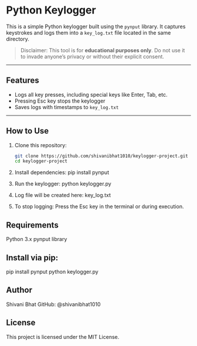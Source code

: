 #  Python Keylogger

This is a simple Python keylogger built using the `pynput` library. It captures keystrokes and logs them into a `key_log.txt` file located in the same directory.

>  Disclaimer: This tool is for **educational purposes only**. Do not use it to invade anyone’s privacy or without their explicit consent.

---

##  Features

- Logs all key presses, including special keys like Enter, Tab, etc.
- Pressing Esc key stops the keylogger
- Saves logs with timestamps to `key_log.txt`

---

##  How to Use

1. Clone this repository:

   ```bash
   git clone https://github.com/shivanibhat1010/keylogger-project.git
   cd keylogger-project
2. Install dependencies:
     pip install pynput
3. Run the keylogger:
     python keylogger.py
4. Log file will be created here:
     key_log.txt
5. To stop logging:
     Press the Esc key in the terminal or during execution.

## Requirements
 Python 3.x
 pynput library

## Install via pip: 
  pip install pynput
  python keylogger.py

## Author
 Shivani Bhat
 GitHub: @shivanibhat1010

## License
   This project is licensed under the MIT License.



